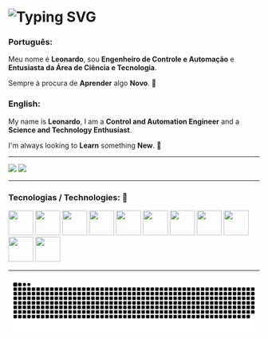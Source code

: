 <h1>
  <img src="https://readme-typing-svg.herokuapp.com?font=Roboto&weight=500&size=32&duration=4000&pause=1000&color=70A5FD&vCenter=true&random=false&width=500&separator=%3D&lines=console.log(%22Hello%2C+World!+%F0%9F%91%8B%22);%3Dprint(%22Hello%2C+World!+%F0%9F%91%8B%22)%3Dfmt.Println(%22Hello%2C+World!+%F0%9F%91%8B%22)%3Decho+%22Hello%2C+World!+%F0%9F%91%8B%22%3Dprintln!(%22Hello%2C+World!+%F0%9F%91%8B%22);" alt="Typing SVG" />
</h1>

### Português:

Meu nome é **Leonardo**, sou **Engenheiro de Controle e Automação** e **Entusiasta da Área de Ciência e Tecnologia**.

Sempre à procura de **Aprender** algo **Novo**. :rocket:

### English:

My name is **Leonardo**, I am a **Control and Automation Engineer** and a **Science and Technology Enthusiast**.

I'm always looking to **Learn** something **New**. :rocket:

<hr />

<div>
  <img height="170rem" src="https://github-readme-stats.vercel.app/api?username=LeonardoCG12&show_icons=true&count_private=true&include_all_commits=true&theme=tokyonight" />
  <img height="170rem" src="https://github-readme-stats.vercel.app/api/top-langs/?username=LeonardoCG12&layout=compact&langs_count=7&theme=tokyonight" />
</div>

<hr />

### Tecnologias / Technologies: :robot:

<div>
  <img src="https://cdn.jsdelivr.net/gh/devicons/devicon@latest/icons/javascript/javascript-original.svg" width="50" height="50" />
  <img src="https://cdn.jsdelivr.net/gh/devicons/devicon@latest/icons/typescript/typescript-original.svg" width="50" height="50" />
  <img src="https://cdn.jsdelivr.net/gh/devicons/devicon@latest/icons/html5/html5-original.svg" width="50" height="50" />
  <img src="https://cdn.jsdelivr.net/gh/devicons/devicon@latest/icons/css3/css3-original.svg" width="50" height="50" />
  <img src="https://cdn.jsdelivr.net/gh/devicons/devicon@latest/icons/react/react-original.svg" width="50" height="50" />
  <img src="https://cdn.jsdelivr.net/gh/devicons/devicon@latest/icons/flutter/flutter-original.svg" width="50" height="50" />
  <img src="https://cdn.jsdelivr.net/gh/devicons/devicon@latest/icons/tailwindcss/tailwindcss-original.svg" width="50" height="50" />
  <img src="https://cdn.jsdelivr.net/gh/devicons/devicon@latest/icons/python/python-original.svg" width="50" height="50" />
  <img src="https://cdn.jsdelivr.net/gh/devicons/devicon@latest/icons/go/go-original-wordmark.svg" width="50" height="50" />
  <img src="https://cdn.jsdelivr.net/gh/devicons/devicon@latest/icons/git/git-original.svg" width="50" height="50" />
  <img src="https://cdn.jsdelivr.net/gh/devicons/devicon@latest/icons/linux/linux-original.svg" width="50" height="50" />
</div>

<hr />

![Snake animation](https://github.com/LeonardoCG12/LeonardoCG12/blob/output/github-contribution-grid-snake-dark.svg)
